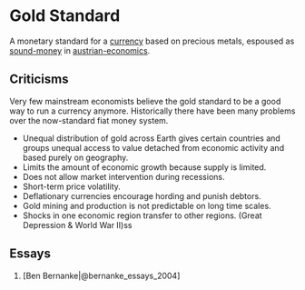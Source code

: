 # Gold Standard

A monetary standard for a [currency](currency.md)  based on precious metals, espoused as [sound-money](sound-money.md) in [austrian-economics](austrian-economics.md).

## Criticisms

Very few mainstream economists believe the gold standard to be a good way to run a currency anymore. Historically there have been many problems over the now-standard fiat money system.

* Unequal distribution of gold across Earth gives certain countries and groups unequal access to value detached from economic activity and based purely on geography.
* Limits the amount of economic growth because supply is limited. 
* Does not allow market intervention during recessions.
* Short-term price volatility.
* Deflationary currencies encourage hording and punish debtors.
* Gold mining and production is not predictable on long time scales.
* Shocks in one economic region transfer to other regions. (Great Depression & World War II)ss

## Essays

1.  [Ben Bernanke|@bernanke_essays_2004]